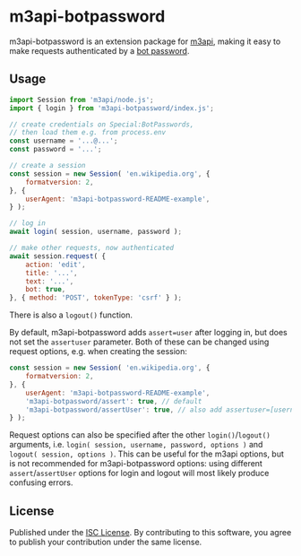 # m3api-botpassword

m3api-botpassword is an extension package for [m3api][],
making it easy to make requests authenticated by a [bot password][].

## Usage

```js
import Session from 'm3api/node.js';
import { login } from 'm3api-botpassword/index.js';

// create credentials on Special:BotPasswords,
// then load them e.g. from process.env
const username = '...@...';
const password = '...';

// create a session
const session = new Session( 'en.wikipedia.org', {
	formatversion: 2,
}, {
	userAgent: 'm3api-botpassword-README-example',
} );

// log in
await login( session, username, password );

// make other requests, now authenticated
await session.request( {
	action: 'edit',
	title: '...',
	text: '...',
	bot: true,
}, { method: 'POST', tokenType: 'csrf' } );
```

There is also a `logout()` function.

By default, m3api-botpassword adds `assert=user` after logging in,
but does not set the `assertuser` parameter.
Both of these can be changed using request options,
e.g. when creating the session:

```js
const session = new Session( 'en.wikipedia.org', {
	formatversion: 2,
}, {
	userAgent: 'm3api-botpassword-README-example',
	'm3api-botpassword/assert': true, // default
	'm3api-botpassword/assertUser': true, // also add assertuser=[username]
} );
```

Request options can also be specified after the other `login()`/`logout()` arguments,
i.e. `login( session, username, password, options )` and `logout( session, options )`.
This can be useful for the m3api options,
but is not recommended for m3api-botpassword options:
using different `assert`/`assertUser` options for login and logout
will most likely produce confusing errors.

## License

Published under the [ISC License][].
By contributing to this software,
you agree to publish your contribution under the same license.

[m3api]: https://www.npmjs.com/package/m3api
[bot password]: https://www.mediawiki.org/wiki/Special:MyLanguage/Manual:Bot_passwords
[ISC License]: https://spdx.org/licenses/ISC.html
